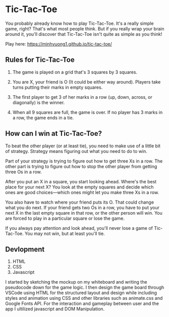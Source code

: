 # Tic-Tac-Toe 

You probably already know how to play Tic-Tac-Toe. It's a really simple game, right? That's what most people think. But if you really wrap your brain around it, you'll discover that Tic-Tac-Toe isn't quite as simple as you think!

Play here: https://minhvuong1.github.io/tic-tac-toe/

## Rules for Tic-Tac-Toe
1. The game is played on a grid that's 3 squares by 3 squares.

2. You are X, your friend is O (It could be either way around). Players take turns putting their marks in empty squares.

3. The first player to get 3 of her marks in a row (up, down, across, or diagonally) is the winner.

4. When all 9 squares are full, the game is over. If no player has 3 marks in a row, the game ends in a tie.

## How can I win at Tic-Tac-Toe?
To beat the other player (or at least tie), you need to make use of a little bit of strategy. Strategy means figuring out what you need to do to win.

Part of your strategy is trying to figure out how to get three Xs in a row. The other part is trying to figure out how to stop the other player from getting three Os in a row.

After you put an X in a square, you start looking ahead. Where's the best place for your next X? You look at the empty squares and decide which ones are good choices—which ones might let you make three Xs in a row.

You also have to watch where your friend puts its O. That could change what you do next. If your friend gets two Os in a row, you have to put your next X in the last empty square in that row, or the other person will win. You are forced to play in a particular square or lose the game.

If you always pay attention and look ahead, you'll never lose a game of Tic-Tac-Toe. You may not win, but at least you'll tie.

## Devlopment
1. HTML
2. CSS
3. Javascript

I started by sketching the mockup on my whiteboard and writing the pseudocode down for the game logic. I then design the game board through VSCode using HTML for the structured layout and design while including styles and animation using CSS and other libraries such as animate.css and Google Fonts API. For the interaction and gameplay between user and the app I ultilized javascript and DOM Manipulation.


